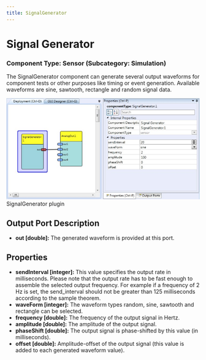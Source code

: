 ```yaml
---
title: SignalGenerator
---
```


# Signal Generator

### Component Type: Sensor (Subcategory: Simulation)

The SignalGenerator component can generate several output waveforms for component tests or other purposes like timing or event generation. Available waveforms are sine, sawtooth, rectangle and random signal data.

![Screenshot: SignalGenerator plugin](./img/SignalGenerator.jpg "Screenshot: SignalGenerator plugin")  
SignalGenerator plugin

## Output Port Description

- **out \[double\]:** The generated waveform is provided at this port.

## Properties

- **sendInterval \[integer\]:** This value specifies the output rate in milliseconds. Please note that the output rate has to be fast enough to assemble the selected output frequency. For example if a frequency of 2 Hz is set, the send_interval should not be greater than 125 milliseconds according to the sample theorem.
- **waveForm \[integer\]:** The waveform types random, sine, sawtooth and rectangle can be selected.
- **frequency \[double\]:** The frequency of the output signal in Hertz.
- **amplitude \[double\]:** The amplitude of the output signal.
- **phaseShift \[double\]:** The output signal is phase-shifted by this value (in milliseconds).
- **offset \[double\]:** Amplitude-offset of the output signal (this value is added to each generated waveform value).
